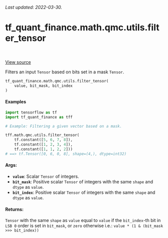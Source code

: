 <!--
This file is generated by a tool. Do not edit directly.
For open-source contributions the docs will be updated automatically.
-->

*Last updated: 2022-03-30.*

<div itemscope itemtype="http://developers.google.com/ReferenceObject">
<meta itemprop="name" content="tf_quant_finance.math.qmc.utils.filter_tensor" />
<meta itemprop="path" content="Stable" />
</div>

# tf_quant_finance.math.qmc.utils.filter_tensor

<!-- Insert buttons and diff -->

<table class="tfo-notebook-buttons tfo-api" align="left">
</table>

<a target="_blank" href="https://github.com/google/tf-quant-finance/blob/master/tf_quant_finance/math/qmc/utils.py">View source</a>



Filters an input `Tensor` based on bits set in a mask `Tensor`.

```python
tf_quant_finance.math.qmc.utils.filter_tensor(
    value, bit_mask, bit_index
)
```



<!-- Placeholder for "Used in" -->

#### Examples

```python
import tensorflow as tf
import tf_quant_finance as tff

# Example: Filtering a given vector based on a mask.

tff.math.qmc.utils.filter_tensor(
    tf.constant([5, 6, 7, 8]),
    tf.constant([1, 2, 3, 4]),
    tf.constant([1, 1, 2, 2]))
# ==> tf.Tensor([0, 6, 0, 8], shape=(4,), dtype=int32)
```

#### Args:


* <b>`value`</b>: Scalar `Tensor` of integers.
* <b>`bit_mask`</b>: Positive scalar `Tensor` of integers with the same `shape` and
  `dtype` as `value`.
* <b>`bit_index`</b>: Positive scalar `Tensor` of integers with the same `shape` and
  `dtype` as `value`.


#### Returns:

`Tensor` with the same `shape` as `value` equal to `value` if the
`bit_index`-th bit in `LSB 0` order is set in `bit_mask`, or `zero`
otherwise i.e.: `value * (1 & (bit_mask >>> bit_index))`
